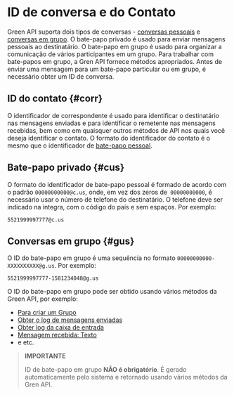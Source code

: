 # ID de conversa e do Contato

Green API suporta dois tipos de conversas - [conversas pessoais](#cus) e [conversas em grupo](#gus).
O bate-papo privado é usado para enviar mensagens pessoais ao destinatário. O bate-papo em grupo é usado para organizar a comunicação de vários participantes em um grupo. Para trabalhar com bate-papos em grupo, a Gren API fornece métodos
apropriados. Antes de enviar uma mensagem para um bate-papo particular ou em grupo, é necessário obter um ID de conversa.

## ID do contato {#corr}
O identificador de correspondente é usado para identificar o destinatário nas mensagens enviadas e para identificar o remetente nas mensagens recebidas, bem como em quaisquer outros métodos de API nos quais você deseja identificar o contato. O formato do identificador do contato é o mesmo que o identificador de [bate-papo pessoal](#cus).

## Bate-papo privado {#cus}
O formato do identificador de bate-papo pessoal é formado de acordo com o padrão `00000000000@c.us`, onde, em vez dos zeros de` 00000000000`, é necessário usar o número de telefone do destinatário. O telefone deve ser indicado na íntegra, com o código do país e sem espaços. Por exemplo:

```
5521999997777@c.us
```

## Conversas em grupo {#gus}
O ID do bate-papo em grupo é uma sequência no formato `00000000000-XXXXXXXXXX@g.us`. Por exemplo:

```
5521999997777-1581234048@g.us
```

O ID do bate-papo em grupo pode ser obtido usando vários métodos da Green API, por exemplo:

- [Para criar um Grupo](groups/CreateGroup.md)
- [Obter o log de mensagens enviadas](journals/LastOutgoingMessages.md)
- [Obter log da caixa de entrada](journals/LastIncomingMessages.md)
- [Mensagem recebida: Texto](receiving/notifications-format/incoming-message/TextMessage.md)
- e etc.

> **IMPORTANTE**
>
> ID de bate-papo em grupo **NÃO é obrigatório**. É gerado automaticamente pelo sistema e retornado usando vários métodos da Gren API.
